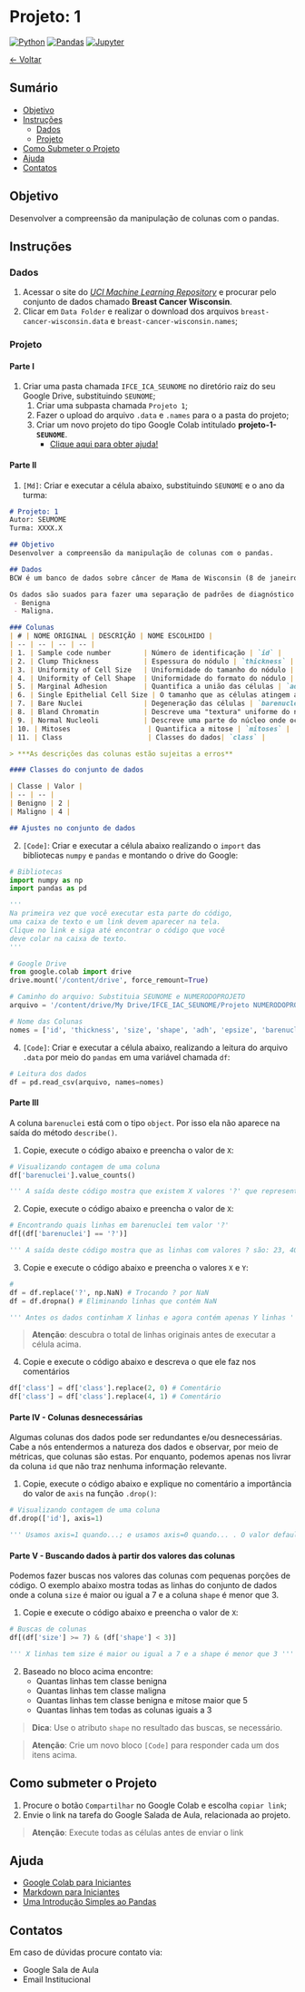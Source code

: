 # Projeto: 1

[![Python](https://img.shields.io/badge/-python-gray?logo=python)](https://www.python.org/)
[![Pandas](https://img.shields.io/badge/-pandas-gray?logo=pandas)](https://pandas.pydata.org/)
[![Jupyter](https://img.shields.io/badge/-jupyter-gray?logo=jupyter)](https://jupyter.org/)

[← Voltar](../README.md)

## Sumário

- [Objetivo](#objetivo)
- [Instruções](#instruções)
  - [Dados](#dados)
  - [Projeto](#projeto)
- [Como Submeter o Projeto](#como-submeter-o-projeto)
- [Ajuda](#ajuda)
- [Contatos](#contatos)

## Objetivo
Desenvolver a compreensão da manipulação de colunas com o pandas.

## Instruções

### Dados

1. Acessar o site do [*UCI Machine Learning Repository*](https://archive.ics.uci.edu/ml/datasets.php) e procurar pelo conjunto de dados chamado **Breast Cancer Wisconsin**.
2. Clicar em `Data Folder` e realizar o download dos arquivos `breast-cancer-wisconsin.data` e `breast-cancer-wisconsin.names`;

### Projeto

#### Parte I

1. Criar uma pasta chamada `IFCE_ICA_SEUNOME` no diretório raiz do seu Google Drive, substituindo `SEUNOME`;
    1. Criar uma subpasta chamada `Projeto 1`;
    2. Fazer o upload do arquivo `.data` e `.names` para o a pasta do projeto;
    3. Criar um novo projeto do tipo Google Colab intitulado **projeto-1-`SEUNOME`**. 
       - [Clique aqui para obter ajuda!](#ajuda)


#### Parte II

1. `[Md]`: Criar e executar a célula abaixo, substituindo `SEUNOME` e o ano da turma:

```md
# Projeto: 1
Autor: SEUMOME
Turma: XXXX.X

## Objetivo
Desenvolver a compreensão da manipulação de colunas com o pandas.

## Dados
BCW é um banco de dados sobre câncer de Mama de Wisconsin (8 de janeiro de 1991) disponibilizado pelo hospital da Universidade de Wisconsin, em Madison, do **Dr. William H. Wolberg**. 

Os dados são suados para fazer uma separação de padrões de diagnóstico médico aplicado à citologia mamária. Para cada instância do dado apenas duas classes são possíveis:
 - Benigna
 - Maligna.

### Colunas
| # | NOME ORIGINAL | DESCRIÇÃO | NOME ESCOLHIDO |
| -- | -- | -- | -- |
| 1. | Sample code number        | Número de identificação | `id` |
| 2. | Clump Thickness           | Espessura do nódulo | `thickness` |
| 3. | Uniformity of Cell Size   | Uniformidade do tamanho do nódulo | `size` |
| 4. | Uniformity of Cell Shape  | Uniformidade do formato do nódulo | `shape` |
| 5. | Marginal Adhesion         | Quantifica a união das células | `adh` |
| 6. | Single Epithelial Cell Size | O tamanho que as células atingem antes da divisão celular | `epsize` |
| 7. | Bare Nuclei               | Degeneração das células | `barenuclei` |
| 8. | Bland Chromatin           | Descreve uma "textura" uniforme do núcleo de células benígnas | `chromatin` |
| 9. | Normal Nucleoli           | Descreve uma parte do núcleo onde ocorre a produção de ribissomos | `nucleoli` |
| 10. | Mitoses                   | Quantifica a mitose | `mitoses` |
| 11. | Class                     | Classes do dados| `class` |

> ***As descrições das colunas estão sujeitas a erros**

#### Classes do conjunto de dados

| Classe | Valor |
| -- | -- |
| Benigno | 2 |
| Maligno | 4 |

## Ajustes no conjunto de dados
```

2. `[Code]`: Criar e executar a célula abaixo realizando o `import` das bibliotecas `numpy` e `pandas` e montando o drive do Google:

```py
# Bibliotecas
import numpy as np
import pandas as pd

''' 
Na primeira vez que você executar esta parte do código, 
uma caixa de texto e um link devem aparecer na tela. 
Clique no link e siga até encontrar o código que você 
deve colar na caixa de texto. 
'''

# Google Drive
from google.colab import drive
drive.mount('/content/drive', force_remount=True)

# Caminho do arquivo: Substituia SEUNOME e NUMERODOPROJETO
arquivo = '/content/drive/My Drive/IFCE_IAC_SEUNOME/Projeto NUMERODOPROJETO/breast-cancer-wisconsin.data'

# Nome das Colunas
nomes = ['id', 'thickness', 'size', 'shape', 'adh', 'epsize', 'barenuclei', 'chromatin', 'nucleoli', 'mitoses', 'class']

```

4. `[Code]`: Criar e executar a célula abaixo, realizando a leitura do arquivo `.data` por meio do `pandas` em uma variável chamada `df`:

```py
# Leitura dos dados
df = pd.read_csv(arquivo, names=nomes)
```

#### Parte III 

A coluna `barenuclei` está com o tipo `object`. Por isso ela não aparece na saída do método `describe()`. 

1. Copie, execute o código abaixo e preencha o valor de `X`:

```py
# Visualizando contagem de uma coluna
df['barenuclei'].value_counts()

''' A saída deste código mostra que existem X valores '?' que representam valores faltantes. '''
```

2. Copie, execute o código abaixo e preencha o valor de `X`:

```py
# Encontrando quais linhas em barenuclei tem valor '?'
df[(df['barenuclei'] == '?')]

''' A saída deste código mostra que as linhas com valores ? são: 23, 40, X... '''
```

3. Copie e execute o código abaixo e preencha o valores `X` e `Y`:

```py
#
df = df.replace('?', np.NaN) # Trocando ? por NaN
df = df.dropna() # Eliminando linhas que contém NaN

''' Antes os dados continham X linhas e agora contém apenas Y linhas '''
```

> **Atenção**: descubra o total de linhas originais antes de executar a célula acima.

4. Copie e execute o código abaixo e descreva o que ele faz nos comentários

```py
df['class'] = df['class'].replace(2, 0) # Comentário
df['class'] = df['class'].replace(4, 1) # Comentário
```

#### Parte IV - Colunas desnecessárias

Algumas colunas dos dados pode ser redundantes e/ou desnecessárias. Cabe a nós entendermos a natureza dos dados e observar, por meio de métricas, que colunas são estas. Por enquanto, podemos apenas nos livrar da coluna `id` que não traz nenhuma informação relevante.

1. Copie, execute o código abaixo e explique no comentário a importância do valor de `axis` na função `.drop()`:

```py
# Visualizando contagem de uma coluna
df.drop(['id'], axis=1)

''' Usamos axis=1 quando...; e usamos axis=0 quando... . O valor default de axis é X '''
```


#### Parte V - Buscando dados à partir dos valores das colunas

Podemos fazer buscas nos valores das colunas com pequenas porções de código. O exemplo abaixo mostra todas as linhas do conjunto de dados onde a coluna `size` é maior ou igual a 7 e a coluna `shape` é menor que 3.

1. Copie e execute o código abaixo e preencha o valor de `X`:

```py
# Buscas de colunas
df[(df['size'] >= 7) & (df['shape'] < 3)]

''' X linhas tem size é maior ou igual a 7 e a shape é menor que 3 '''
```

2. Baseado no bloco acima encontre:
   - Quantas linhas tem classe benigna
   - Quantas linhas tem classe maligna
   - Quantas linhas tem classe benigna e mitose maior que 5
   - Quantas linhas tem todas as colunas iguais a 3

> **Dica**: Use o atributo `shape` no resultado das buscas, se necessário.

> **Atenção**: Crie um novo bloco `[Code]` para responder cada um dos itens acima.

## Como submeter o Projeto
1. Procure o botão `Compartilhar` no Google Colab e escolha `copiar link`;
2. Envie o link na tarefa do Google Salada de Aula, relacionada ao projeto.

 > **Atenção**: Execute todas as células antes de enviar o link

## Ajuda
 - [Google Colab para Iniciantes](https://medium.com/machina-sapiens/google-colab-guia-do-iniciante-334d70aad531)
 - [Markdown para Iniciantes](https://produtive.me/guia/markdown-um-guia-para-iniciantes/)
 - [Uma Introdução Simples ao Pandas](https://medium.com/data-hackers/uma-introdu%C3%A7%C3%A3o-simples-ao-pandas-1e15eea37fa1)

## Contatos
Em caso de dúvidas procure contato via:
 - Google Sala de Aula
 - Email Institucional